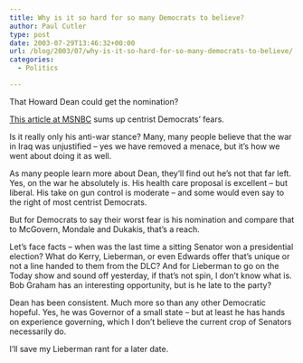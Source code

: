 ```yaml
---
title: Why is it so hard for so many Democrats to believe?
author: Paul Cutler
type: post
date: 2003-07-29T13:46:32+00:00
url: /blog/2003/07/why-is-it-so-hard-for-so-many-democrats-to-believe/
categories:
  - Politics

---
```

That Howard Dean could get the nomination?

[This article at MSNBC][1] sums up centrist Democrats&#8217; fears.

Is it really only his anti-war stance? Many, many people believe that the war in Iraq was unjustified &#8211; yes we have removed a menace, but it&#8217;s how we went about doing it as well.

As many people learn more about Dean, they&#8217;ll find out he&#8217;s not that far left. Yes, on the war he absolutely is. His health care proposal is excellent &#8211; but liberal. His take on gun control is moderate &#8211; and some would even say to the right of most centrist Democrats.

But for Democrats to say their worst fear is his nomination and compare that to McGovern, Mondale and Dukakis, that&#8217;s a reach.

Let&#8217;s face facts &#8211; when was the last time a sitting Senator won a presidential election? What do Kerry, Lieberman, or even Edwards offer that&#8217;s unique or not a line handed to them from the DLC? And for Lieberman to go on the Today show and sound off yesterday, if that&#8217;s not spin, I don&#8217;t know what is. Bob Graham has an interesting opportunity, but is he late to the party?

Dean has been consistent. Much more so than any other Democratic hopeful. Yes, he was Governor of a small state &#8211; but at least he has hands on experience governing, which I don&#8217;t believe the current crop of Senators necessarily do. 

I&#8217;ll save my Lieberman rant for a later date.

 [1]: http://www.msnbc.com/news/945273.asp?0cv=CB10